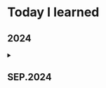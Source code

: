 # **Today I learned**
## 2024
<details>
  <summary>
    <h2>SEP.2024</h2>
    </summary>
<details>
  <summary>
   <h4>08.SEP </h4>
  </summary>
  - Learned basic git commands <br>
  - Practiced Git commit and push <br>
      <details>
        <summary> 
        - SQL
        </summary>
          - Relational Database <br>
        - is declarative <br>
        <details>
        <summary>
          1.sqlite
        </summary>
          - scoop <br>
          - powershell <br>
          - Scoop is installed by default without admin privileges <br>
          - through Download manager 'Scoop'
          <pre><code>scoop bucket add main <br>
scoop install main/sqlite </code></pre>
  - for use sqlite write <pre><code>sqlite3<br></code></pre>
        </details>
    </details>
</details>
  
<details>
  <summary>
    <h4>09.SEP</h4>
  </summary>
  - Continuing SQLite study through Scoop following yesterday <br>
  - Enter at the specified path in PowerShell
  <pre><code>New-Item database.db</code></pre>
  - Theory about Data Definition Language (DDL)
  - comments <pre><code> -- </code></pre>
  - table = Sheet(Excel)
  - sqlite3
  <pre><code>create table movies (
(x1...> titel,
(x1...> released,
(x1...> overview,
(x1...> rating,
(x1...> director
(x1...> );</code></pre>
  - to list all the tables in the database 
  <pre><code>.tables</code></pre>
  - to check the structure of the 'movies' table 
  <pre><code>PRAGMA table_info(movies);</code></pre>
  - INSERT INTO ... VALUES
  <pre><code>INSERT INTO movies VALUES (
(x1...> 'The Godfather',
(x1...> 1980,
(x1...> 'The best movie in the world',
(x1...> 10,
(x1...> 'F.F.C'
(x1...> );</code></pre>
  - to show
  <pre><code>SELECT * FROM movies;</code></pre>
  - to remove
  <pre><code>DROP TABLE movies;</code></pre>
  - To leave a value empty, input NULL or use
  <pre><code>INSERT INTO movies (title, rating) VALUES ('TLOTR 2', 10);
</code></pre>
  - to value type INTEGER (1,2,3...), REAL (1.2, 9.7 ...), BLOB (image) (binary large object)
  
</details>
<details>
  <summary>
    <h4>11.SEP</h4>
  </summary>
</details>

</details>

